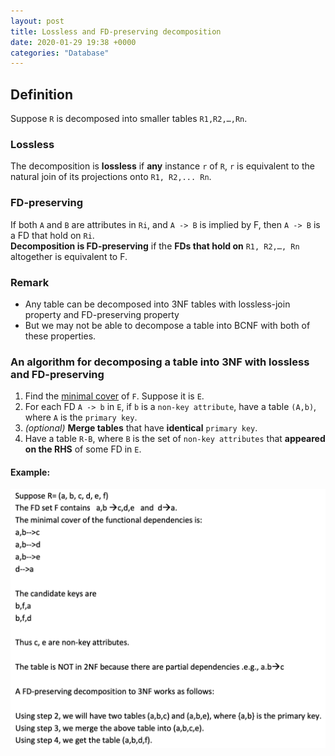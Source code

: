 ```yaml
---
layout: post
title: Lossless and FD-preserving decomposition
date: 2020-01-29 19:38 +0000
categories: "Database"
---
```

## Definition
Suppose `R` is decomposed into smaller tables `R1,R2,…,Rn`. 
### Lossless
The decomposition is **lossless** if **any** instance `r` of `R`, `r` is equivalent to the natural join of its projections onto `R1, R2,... Rn`.  

### FD-preserving
If both `A` and `B` are attributes in `Ri`, and `A -> B` is implied by F, then `A -> B` is a FD that hold on `Ri`.  
**Decomposition is FD-preserving** if the **FDs that hold on** `R1, R2,…, Rn` altogether is equivalent to F.

### Remark
* Any table can be decomposed into 3NF tables with lossless-join property and FD-preserving property
* But we may not be able to decompose a table into BCNF with both of these properties.

### An algorithm for decomposing a table into 3NF with lossless and FD-preserving
1. Find the [minimal cover](link) of `F`. Suppose it is `E`.
2. For each FD `A -> b` in `E`, if `b` is a `non-key attribute`, have a table `(A,b)`, where `A` is the `primary key`.
3. _(optional)_ **Merge tables** that have **identical** `primary key`.
4. Have a table `R-B`, where `B` is the set of `non-key attributes` that **appeared on the RHS** of some FD in `E`.

#### Example:
![](/assets/img/2020-01-30-13-58-04.png)